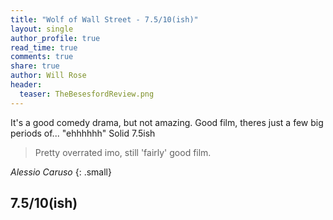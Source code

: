 ```yaml
---
title: "Wolf of Wall Street - 7.5/10(ish)"
layout: single
author_profile: true
read_time: true
comments: true
share: true
author: Will Rose
header:
  teaser: TheBesesfordReview.png
---
```


It's a good comedy drama, but not amazing. Good film, theres just a few big periods of... "ehhhhhh" Solid 7.5ish

> Pretty overrated imo, still 'fairly' good film.

<cite>Alessio Caruso</cite>
{: .small}

## 7.5/10(ish)
